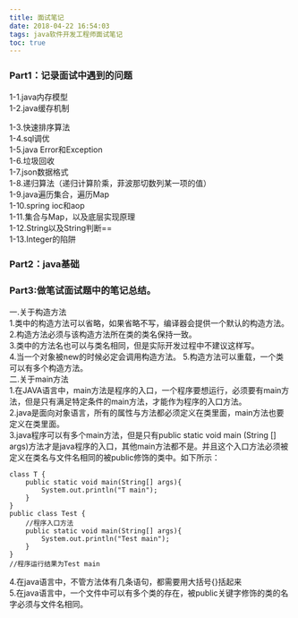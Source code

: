 ```yaml
---
title: 面试笔记
date: 2018-04-22 16:54:03
tags: java软件开发工程师面试笔记
toc: true
---
```


### Part1：记录面试中遇到的问题
1-1.java内存模型  
1-2.java缓存机制  
<!-- more -->
1-3.快速排序算法  
1-4.sql调优  
1-5.java Error和Exception  
1-6.垃圾回收  
1-7.json数据格式  
1-8.递归算法（递归计算阶乘，菲波那切数列某一项的值）  
1-9.java遍历集合，遍历Map  
1-10.spring ioc和aop  
1-11.集合与Map，以及底层实现原理  
1-12.String以及String判断==  
1-13.Integer的陷阱  
### Part2：java基础


### Part3:做笔试面试题中的笔记总结。
一.关于构造方法   
1.类中的构造方法可以省略，如果省略不写，编译器会提供一个默认的构造方法。   
2.构造方法必须与该构造方法所在类的类名保持一致。   
3.类中的方法名也可以与类名相同，但是实际开发过程中不建议这样写。   
4.当一个对象被new的时候必定会调用构造方法。
5.构造方法可以重载，一个类可以有多个构造方法。   
二.关于main方法   
1.在JAVA语言中，main方法是程序的入口，一个程序要想运行，必须要有main方法，但是只有满足特定条件的main方法，才能作为程序的入口方法。   
2.java是面向对象语言，所有的属性与方法都必须定义在类里面，main方法也要定义在类里面。   
3.java程序可以有多个main方法，但是只有public static void main (String [] args)方法才是java程序的入口，其他main方法都不是。并且这个入口方法必须被定义在类名与文件名相同的被public修饰的类中。如下所示：   

    class T {   
        public static void main(String[] args){   
            System.out.println("T main");
        }   
    }
    public class Test {   
        //程序入口方法
        public static void main(String[] args){   
            System.out.println("Test main");
        }   
    }
    //程序运行结果为Test main
4.在java语言中，不管方法体有几条语句，都需要用大括号{}括起来   
5.在java语言中，一个文件中可以有多个类的存在，被public关键字修饰的类的名字必须与文件名相同。   




